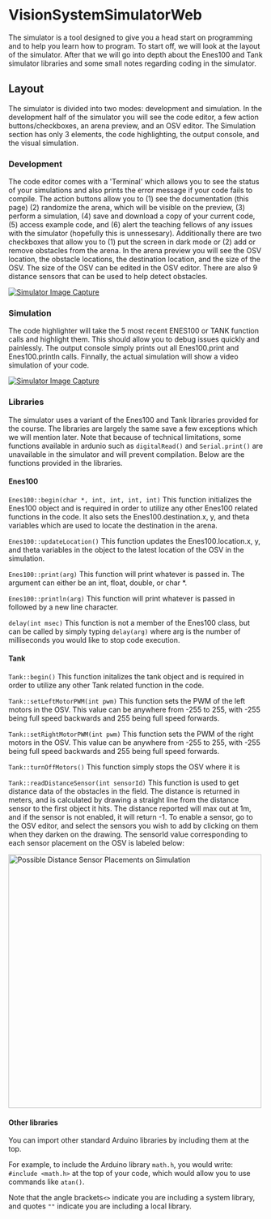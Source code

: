 # VisionSystemSimulatorWeb

The simulator is a tool designed to give you a head start on programming and to help you learn how to program. To start off, we will look at the layout of the simulator. After that we will go into depth about the Enes100 and Tank simulator libraries and some small notes regarding coding in the simulator.

## Layout

The simulator is divided into two modes: development and simulation. In the development half of the simulator you will see the code editor, a few action buttons/checkboxes, an arena preview, and an OSV editor. The Simulation section has only 3 elements, the code highlighting, the output console, and the visual simulation. 

### Development

The code editor comes with a 'Terminal' which allows you to see the status of your simulations and also prints the error message if your code fails to compile. The action buttons allow you to (1) see the documentation (this page) (2) randomize the arena, which will be visible on the preview, (3) perform a simulation, (4) save and download a copy of your current code, (5) access example code, and (6) alert the teaching fellows of any issues with the simulator (hopefully this is unnessesary). Additionally there are two checkboxes that allow you to (1) put the screen in dark mode or (2) add or remove obstacles from the arena. In the arena preview you will see the OSV location, the obstacle locations, the destination location, and the size of the OSV. The size of the OSV can be edited in the OSV editor. There are also 9 distance sensors that can be used to help detect obstacles.

[![Simulator Image Capture](https://raw.githubusercontent.com/umdenes100/VisionSystemSimulatorWeb/master/images/DevelopmentSection.jpg "The Vision System Simulator (Click me)")](http://enes100.umd.edu/simulatorweb)

### Simulation

The code highlighter will take the 5 most recent ENES100 or TANK function calls and highlight them. This should allow you to debug issues quickly and painlessly. The output console simply prints out all Enes100.print and Enes100.println calls. Finnally, the actual simulation will show a video simulation of your code.

[![Simulator Image Capture](https://raw.githubusercontent.com/umdenes100/VisionSystemSimulatorWeb/master/images/SimulationSection.jpg "The Vision System Simulator (Click me)")](http://enes100.umd.edu/simulatorweb)


### Libraries

The simulator uses a variant of the Enes100 and Tank libraries provided for the course. The libraries are largely the same save a few exceptions which we will mention later. Note that because of technical limitations, some functions available in ardunio such as `digitalRead()` and `Serial.print()` are unavailable in the simulator and will prevent compilation. Below are the functions provided in the libraries.

#### Enes100

```Enes100::begin(char *, int, int, int, int)```
This function initializes the Enes100 object and is required in order to utilize any other Enes100 related functions in the code. It also sets the Enes100.destination.x, y, and theta variables which are used to locate the destination in the arena.

```Enes100::updateLocation()```
This function updates the Enes100.location.x, y, and theta variables in the object to the latest location of the OSV in the simulation.

```Enes100::print(arg)```
This function will print whatever is passed in. The argument can either be an int, float, double, or char *.

```Enes100::println(arg)```
This function will print whatever is passed in followed by a new line character.

```delay(int msec)```
This function is not a member of the Enes100 class, but can be called by simply typing `delay(arg)` where arg is the number of milliseconds you would like to stop code execution.

#### Tank

```Tank::begin()```
This function initalizes the tank object and is required in order to utilize any other Tank related function in the code.

```Tank::setLeftMotorPWM(int pwm)```
This function sets the PWM of the left motors in the OSV. This value can be anywhere from -255 to 255, with -255 being full speed backwards and 255 being full speed forwards.

```Tank::setRightMotorPWM(int pwm)```
This function sets the PWM of the right motors in the OSV. This value can be anywhere from -255 to 255, with -255 being full speed backwards and 255 being full speed forwards.

```Tank::turnOffMotors()```
This function simply stops the OSV where it is

```Tank::readDistanceSensor(int sensorId)```
This function is used to get distance data of the obstacles in the field. The distance is returned in meters, and is calculated by drawing a straight line from the distance sensor to the first object it hits. The distance reported will max out at 1m, and if the sensor is not enabled, it will return -1. To enable a sensor, go to the OSV editor, and select the sensors you wish to add by clicking on them when they darken on the drawing. The sensorId value corresponding to each sensor placement on the OSV is labeled below:

[<img src="https://raw.githubusercontent.com/umdenes100/VisionSystemSimulatorWeb/master/images/simulator_distance_sensor_placements.png" alt="Possible Distance Sensor Placements on Simulation" title="Possible Distance Sensor Placements on Simulation" width="500">](http://github.com/umdenes100/VisionSystemSimulatorWeb/blob/master/images/simulator_distance_sensor_placements.png)

#### Other libraries

You can import other standard Arduino libraries by including them at the top.

For example, to include the Arduino library `math.h`, you would write: `#include <math.h>` at the top of your code, which would allow you to use commands like `atan()`.

Note that the angle brackets`<>` indicate you are including a system library, and quotes `""` indicate you are including a local library.
